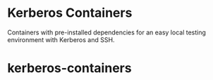 # Kerberos Containers

Containers with pre-installed dependencies for an easy local testing environment with Kerberos and SSH.

# kerberos-containers
